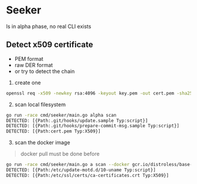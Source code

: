# Seeker

Is in alpha phase, no real CLI exists

## Detect x509 certificate

* PEM format
* raw DER format
* or try to detect the chain

1. create one

```sh
openssl req -x509 -newkey rsa:4096 -keyout key.pem -out cert.pem -sha256 -days 3650 -nodes -subj "/C=XX/ST=StateName/L=CityName/O=CompanyName/OU=CompanySectionName/CN=CommonNameOrHostname"
```

2. scan local filesystem

```sh
go run -race cmd/seeker/main.go alpha scan
DETECTED: [{Path:.git/hooks/update.sample Typ:script}]
DETECTED: [{Path:.git/hooks/prepare-commit-msg.sample Typ:script}]
DETECTED: [{Path:cert.pem Typ:X509}]
```

3. scan the docker image

> docker pull must be done before

```sh
go run -race cmd/seeker/main.go a scan --docker gcr.io/distroless/base-debian12
DETECTED: [{Path:/etc/update-motd.d/10-uname Typ:script}]
DETECTED: [{Path:/etc/ssl/certs/ca-certificates.crt Typ:X509}]
```
